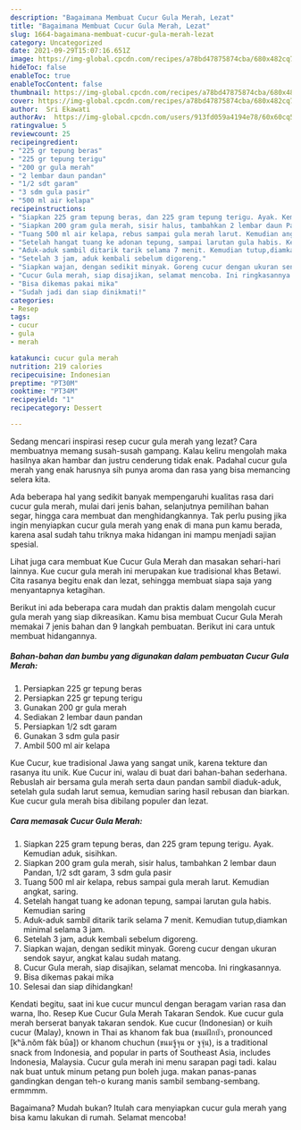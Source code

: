 ```yaml
---
description: "Bagaimana Membuat Cucur Gula Merah, Lezat"
title: "Bagaimana Membuat Cucur Gula Merah, Lezat"
slug: 1664-bagaimana-membuat-cucur-gula-merah-lezat
category: Uncategorized
date: 2021-09-29T15:07:16.651Z
image: https://img-global.cpcdn.com/recipes/a78bd47875874cba/680x482cq70/cucur-gula-merah-foto-resep-utama.jpg
hideToc: false
enableToc: true
enableTocContent: false
thumbnail: https://img-global.cpcdn.com/recipes/a78bd47875874cba/680x482cq70/cucur-gula-merah-foto-resep-utama.jpg
cover: https://img-global.cpcdn.com/recipes/a78bd47875874cba/680x482cq70/cucur-gula-merah-foto-resep-utama.jpg
author:  Sri Ekawati
authorAv:  https://img-global.cpcdn.com/users/913fd059a4194e78/60x60cq50/avatar.jpg
ratingvalue: 5
reviewcount: 25
recipeingredient:
- "225 gr tepung beras"
- "225 gr tepung terigu"
- "200 gr gula merah"
- "2 lembar daun pandan"
- "1/2 sdt garam"
- "3 sdm gula pasir"
- "500 ml air kelapa"
recipeinstructions:
- "Siapkan 225 gram tepung beras, dan 225 gram tepung terigu. Ayak. Kemudian aduk, sisihkan."
- "Siapkan 200 gram gula merah, sisir halus, tambahkan 2 lembar daun Pandan, 1/2 sdt garam, 3 sdm gula pasir"
- "Tuang 500 ml air kelapa, rebus sampai gula merah larut. Kemudian angkat, saring."
- "Setelah hangat tuang ke adonan tepung, sampai larutan gula habis. Kemudian saring"
- "Aduk-aduk sambil ditarik tarik selama 7 menit. Kemudian tutup,diamkan minimal selama 3 jam."
- "Setelah 3 jam, aduk kembali sebelum digoreng."
- "Siapkan wajan, dengan sedikit minyak. Goreng cucur dengan ukuran sendok sayur, angkat kalau sudah matang."
- "Cucur Gula merah, siap disajikan, selamat mencoba. Ini ringkasannya."
- "Bisa dikemas pakai mika"
- "Sudah jadi dan siap dinikmati!"
categories:
- Resep
tags:
- cucur
- gula
- merah

katakunci: cucur gula merah 
nutrition: 219 calories
recipecuisine: Indonesian
preptime: "PT30M"
cooktime: "PT34M"
recipeyield: "1"
recipecategory: Dessert

---
```



Sedang mencari inspirasi resep cucur gula merah yang lezat? Cara membuatnya memang susah-susah gampang. Kalau keliru mengolah maka hasilnya akan hambar dan justru cenderung tidak enak. Padahal cucur gula merah yang enak harusnya sih punya aroma dan rasa yang bisa memancing selera kita.


Ada beberapa hal yang sedikit banyak mempengaruhi kualitas rasa dari cucur gula merah, mulai dari jenis bahan, selanjutnya pemilihan bahan segar, hingga cara membuat dan menghidangkannya. Tak perlu pusing jika ingin menyiapkan cucur gula merah yang enak di mana pun kamu berada, karena asal sudah tahu triknya maka hidangan ini mampu menjadi sajian spesial.

Lihat juga cara membuat Kue Cucur Gula Merah dan masakan sehari-hari lainnya. Kue cucur gula merah ini merupakan kue tradisional khas Betawi. Cita rasanya begitu enak dan lezat, sehingga membuat siapa saja yang menyantapnya ketagihan.


Berikut ini ada beberapa cara mudah dan praktis dalam mengolah cucur gula merah yang siap dikreasikan. Kamu bisa membuat Cucur Gula Merah memakai 7 jenis bahan dan 9 langkah pembuatan. Berikut ini cara untuk membuat hidangannya.

<!--inarticleads1-->

##### Bahan-bahan dan bumbu yang digunakan dalam pembuatan Cucur Gula Merah:

1. Persiapkan 225 gr tepung beras
1. Persiapkan 225 gr tepung terigu
1. Gunakan 200 gr gula merah
1. Sediakan 2 lembar daun pandan
1. Persiapkan 1/2 sdt garam
1. Gunakan 3 sdm gula pasir
1. Ambil 500 ml air kelapa


Kue Cucur, kue tradisional Jawa yang sangat unik, karena tekture dan rasanya itu unik. Kue Cucur ini, walau di buat dari bahan-bahan sederhana. Rebuslah air bersama gula merah serta daun pandan sambil diaduk-aduk, setelah gula sudah larut semua, kemudian saring hasil rebusan dan biarkan. Kue cucur gula merah bisa dibilang populer dan lezat. 

<!--inarticleads2-->

##### Cara memasak Cucur Gula Merah:

1. Siapkan 225 gram tepung beras, dan 225 gram tepung terigu. Ayak. Kemudian aduk, sisihkan.
1. Siapkan 200 gram gula merah, sisir halus, tambahkan 2 lembar daun Pandan, 1/2 sdt garam, 3 sdm gula pasir
1. Tuang 500 ml air kelapa, rebus sampai gula merah larut. Kemudian angkat, saring.
1. Setelah hangat tuang ke adonan tepung, sampai larutan gula habis. Kemudian saring
1. Aduk-aduk sambil ditarik tarik selama 7 menit. Kemudian tutup,diamkan minimal selama 3 jam.
1. Setelah 3 jam, aduk kembali sebelum digoreng.
1. Siapkan wajan, dengan sedikit minyak. Goreng cucur dengan ukuran sendok sayur, angkat kalau sudah matang.
1. Cucur Gula merah, siap disajikan, selamat mencoba. Ini ringkasannya.
1. Bisa dikemas pakai mika
1. Selesai dan siap dihidangkan!

Kendati begitu, saat ini kue cucur muncul dengan beragam varian rasa dan warna, lho. Resep Kue Cucur Gula Merah Takaran Sendok. Kue cucur gula merah berserat banyak takaran sendok. Kue cucur (Indonesian) or kuih cucur (Malay), known in Thai as khanom fak bua (ขนมฝักบัว, pronounced [kʰā.nǒm fàk būa]) or khanom chuchun (ขนมจู้จุน or จูจุ่น), is a traditional snack from Indonesia, and popular in parts of Southeast Asia, includes Indonesia, Malaysia. Cucur gula merah ini menu sarapan pagi tadi. kalau nak buat untuk minum petang pun boleh juga. makan panas-panas gandingkan dengan teh-o kurang manis sambil sembang-sembang. ermmmm. 

Bagaimana? Mudah bukan? Itulah cara menyiapkan cucur gula merah yang bisa kamu lakukan di rumah. Selamat mencoba!
